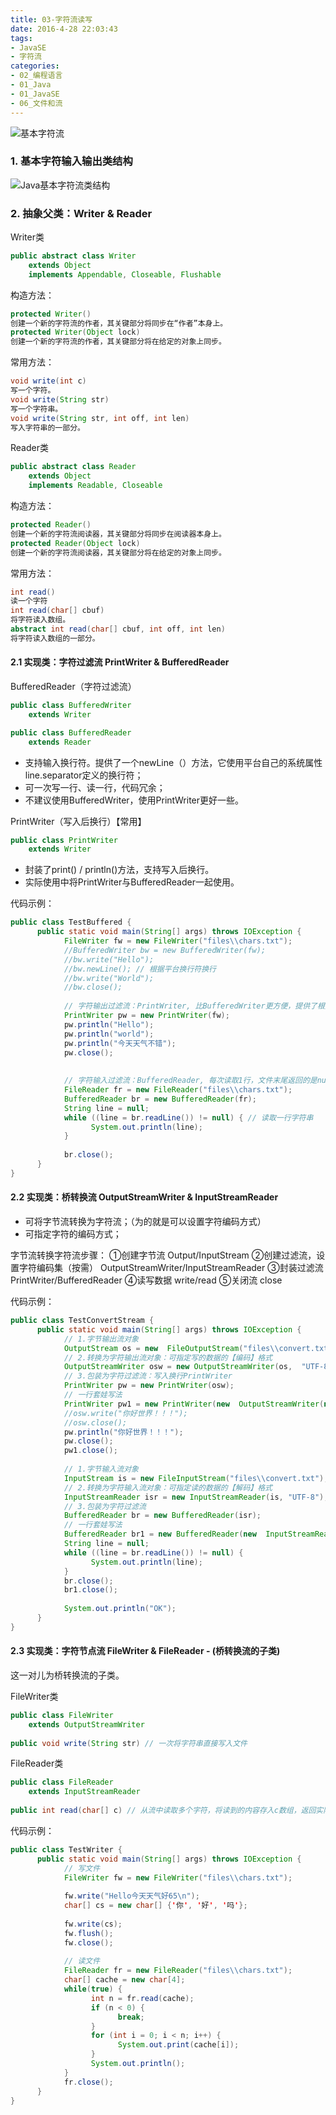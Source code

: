 ```yaml
---
title: 03-字符流读写
date: 2016-4-28 22:03:43
tags:
- JavaSE
- 字符流
categories: 
- 02_编程语言
- 01_Java
- 01_JavaSE
- 06_文件和流
---
```


![基本字符流](https://jy-imgs.oss-cn-beijing.aliyuncs.com/img/20230316153446.png)

### 1. 基本字符输入输出类结构
![Java基本字符流类结构](https://jy-imgs.oss-cn-beijing.aliyuncs.com/img/20230316153454.png)

### 2. 抽象父类：Writer & Reader
Writer类
```java
public abstract class Writer
    extends Object
    implements Appendable, Closeable, Flushable
```
构造方法：
```java
protected Writer()
创建一个新的字符流的作者，其关键部分将同步在“作者”本身上。
protected Writer(Object lock)
创建一个新的字符流的作者，其关键部分将在给定的对象上同步。
```
常用方法：
```java
void write(int c)
写一个字符。
void write(String str)
写一个字符串。
void write(String str, int off, int len)
写入字符串的一部分。
```

Reader类
```java
public abstract class Reader
    extends Object
    implements Readable, Closeable
```
构造方法：
```java
protected Reader()
创建一个新的字符流阅读器，其关键部分将同步在阅读器本身上。
protected Reader(Object lock)
创建一个新的字符流阅读器，其关键部分将在给定的对象上同步。
```
常用方法：
```java
int read()
读一个字符
int read(char[] cbuf)
将字符读入数组。
abstract int read(char[] cbuf, int off, int len)
将字符读入数组的一部分。
```

#### 2.1 实现类：字符过滤流 PrintWriter & BufferedReader
BufferedReader（字符过滤流）
```java
public class BufferedWriter
    extends Writer

public class BufferedReader
    extends Reader
```
* 支持输入换行符。提供了一个newLine（）方法，它使用平台自己的系统属性line.separator定义的换行符；
* 可一次写一行、读一行，代码冗余；
* 不建议使用BufferedWriter，使用PrintWriter更好一些。

PrintWriter（写入后换行）【常用】
```java
public class PrintWriter
    extends Writer
```
* 封装了print() / println()方法，支持写入后换行。
* 实际使用中将PrintWriter与BufferedReader一起使用。

代码示例：
```java
public class TestBuffered {
      public static void main(String[] args) throws IOException {
            FileWriter fw = new FileWriter("files\\chars.txt");
            //BufferedWriter bw = new BufferedWriter(fw);
            //bw.write("Hello");
            //bw.newLine(); // 根据平台换行符换行
            //bw.write("World");
            //bw.close();
            
            // 字符输出过滤流：PrintWriter, 比BufferedWriter更方便，提供了根据平台换行方法
            PrintWriter pw = new PrintWriter(fw);
            pw.println("Hello");
            pw.println("world");
            pw.println("今天天气不错");
            pw.close();
            
            
            // 字符输入过滤流：BufferedReader, 每次读取1行，文件末尾返回的是null
            FileReader fr = new FileReader("files\\chars.txt");
            BufferedReader br = new BufferedReader(fr);
            String line = null;
            while ((line = br.readLine()) != null) { // 读取一行字符串
                  System.out.println(line);
            }
            
            br.close();
      }
}
```

#### 2.2 实现类：桥转换流 OutputStreamWriter & InputStreamReader
* 可将字节流转换为字符流；（为的就是可以设置字符编码方式）
* 可指定字符的编码方式；

字节流转换字符流步骤：
①创建字节流 Output/InputStream
②创建过滤流，设置字符编码集（按需） OutputStreamWriter/InputStreamReader
③封装过滤流 PrintWriter/BufferedReader
④读写数据 write/read
⑤关闭流 close

代码示例：
```java
public class TestConvertStream {
      public static void main(String[] args) throws IOException {
            // 1.字节输出流对象
            OutputStream os = new  FileOutputStream("files\\convert.txt");
            // 2.转换为字符输出流对象：可指定写的数据的【编码】格式
            OutputStreamWriter osw = new OutputStreamWriter(os,  "UTF-8");
            // 3.包装为字符过滤流：写入换行PrintWriter
            PrintWriter pw = new PrintWriter(osw);
            // 一行套娃写法
            PrintWriter pw1 = new PrintWriter(new  OutputStreamWriter(new FileOutputStream("files\\convert.txt"),  "UTF-8"));
            //osw.write("你好世界！！！");
            //osw.close();
            pw.println("你好世界！！！");
            pw.close();
            pw1.close();
            
            // 1.字节输入流对象
            InputStream is = new FileInputStream("files\\convert.txt");
            // 2.转换为字符输入流对象：可指定读的数据的【解码】格式
            InputStreamReader isr = new InputStreamReader(is, "UTF-8");
            // 3.包装为字符过滤流
            BufferedReader br = new BufferedReader(isr);
            // 一行套娃写法
            BufferedReader br1 = new BufferedReader(new  InputStreamReader(new FileInputStream("files\\convert.txt"), "UTF-8"));
            String line = null;
            while ((line = br.readLine()) != null) {
                  System.out.println(line);
            }
            br.close();
            br1.close();
            
            System.out.println("OK");
      }
}
```


#### 2.3 实现类：字符节点流 FileWriter & FileReader - (桥转换流的子类)
这一对儿为桥转换流的子类。

FileWriter类
```java
public class FileWriter
    extends OutputStreamWriter
    
public void write(String str) // 一次将字符串直接写入文件
```
FileReader类
```java
public class FileReader
    extends InputStreamReader
    
public int read(char[] c) // 从流中读取多个字符，将读到的内容存入c数组，返回实际读到的字符数；如果达到文件尾，则返回-1
```

代码示例：
```java
public class TestWriter {
      public static void main(String[] args) throws IOException {
            // 写文件
            FileWriter fw = new FileWriter("files\\chars.txt");
            
            fw.write("Hello今天天气好65\n");
            char[] cs = new char[] {'你', '好', '吗'};
            
            fw.write(cs);
            fw.flush();
            fw.close();
            
            // 读文件
            FileReader fr = new FileReader("files\\chars.txt");
            char[] cache = new char[4];
            while(true) {
                  int n = fr.read(cache);
                  if (n < 0) {
                        break;
                  }
                  for (int i = 0; i < n; i++) {
                        System.out.print(cache[i]);
                  }
                  System.out.println();
            }
            fr.close();
      }
}
```